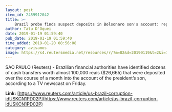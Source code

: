```yaml
---
layout: post
item_id: 2459912042
title: >-
    Brazil probe finds suspect deposits in Bolsonaro son's account: report
author: Tatu D'Oquei
date: 2019-01-19 01:59:40
pub_date: 2019-01-19 01:59:40
time_added: 2019-01-20 08:56:08
category: avisamos
image: https://s4.reutersmedia.net/resources/r/?m=02&d=20190119&t=2&i=1347368292&w=1200&r=LYNXNPEF0I00X
---
```


SAO PAULO (Reuters) - Brazilian financial authorities have identified dozens of cash transfers worth almost 100,000 reais ($26,665) that were deposited over the course of a month into the account of the president’s son, according to a TV newscast on Friday.

**Link:** [https://www.reuters.com/article/us-brazil-corruption-idUSKCN1PD02P](https://www.reuters.com/article/us-brazil-corruption-idUSKCN1PD02P)

